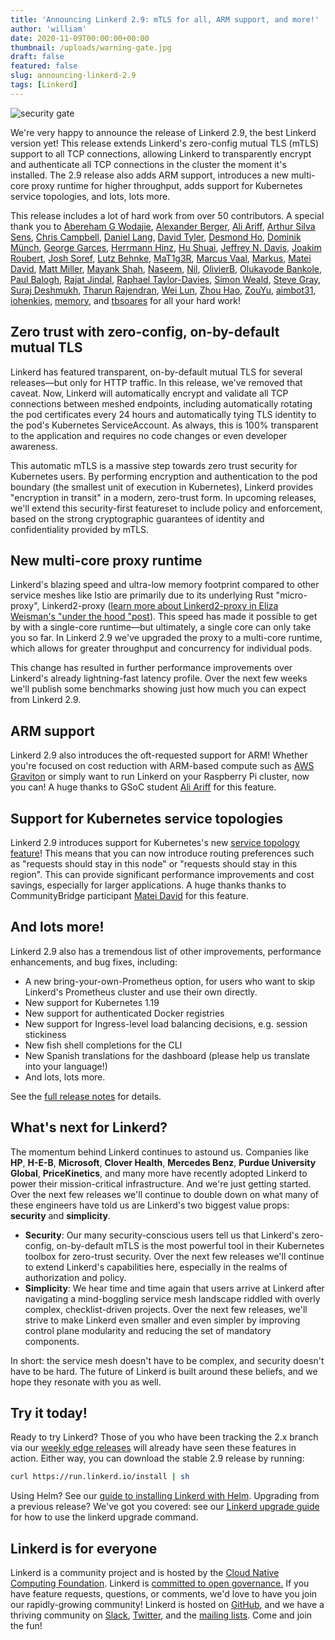 ```yaml
---
title: 'Announcing Linkerd 2.9: mTLS for all, ARM support, and more!'
author: 'william'
date: 2020-11-09T00:00:00+00:00
thumbnail: /uploads/warning-gate.jpg
draft: false
featured: false
slug: announcing-linkerd-2.9
tags: [Linkerd]
---
```


![security gate](/uploads/warning-gate.jpg)

We're very happy to announce the release of Linkerd 2.9, the best Linkerd
version yet! This release extends Linkerd's zero-config mutual TLS (mTLS)
support to all TCP connections, allowing Linkerd to transparently encrypt and
authenticate all TCP connections in the cluster the moment it's installed. The
2.9 release also adds ARM support, introduces a new multi-core proxy runtime for
higher throughput, adds support for Kubernetes service topologies, and lots,
lots more.

This release includes a lot of hard work from over 50 contributors. A special
thank you to [Abereham G Wodajie](https://github.com/Abrishges),
[Alexander Berger](https://github.com/alex-berger),
[Ali Ariff](https://github.com/aliariff),
[Arthur Silva Sens](https://github.com/ArthurSens),
[Chris Campbell](https://github.com/campbel),
[Daniel Lang](https://github.com/mavrick),
[David Tyler](https://github.com/DaveTCode),
[Desmond Ho](https://github.com/DesmondH0),
[Dominik Münch](https://github.com/muenchdo),
[George Garces](https://github.com/jgarces21),
[Herrmann Hinz](https://github.com/HerrmannHinz),
[Hu Shuai](https://github.com/hs0210),
[Jeffrey N. Davis](https://github.com/penland365),
[Joakim Roubert](https://github.com/joakimr-axis),
[Josh Soref](https://github.com/jsoref),
[Lutz Behnke](https://github.com/cypherfox),
[MaT1g3R](https://github.com/MaT1g3R), [Marcus Vaal](https://github.com/mvaal),
[Markus](https://github.com/mbettsteller),
[Matei David](https://github.com/mateiidavid),
[Matt Miller](https://github.com/mmiller1),
[Mayank Shah](https://github.com/mayankshah1607),
[Naseem](https://github.com/naseemkullah), [Nil](https://github.com/c-n-c),
[OlivierB](https://github.com/olivierboudet),
[Olukayode Bankole](https://github.com/rbankole),
[Paul Balogh](https://github.com/javaducky),
[Rajat Jindal](https://github.com/rajatjindal),
[Raphael Taylor-Davies](https://github.com/tustvold),
[Simon Weald](https://github.com/glitchcrab),
[Steve Gray](https://github.com/steve-gray),
[Suraj Deshmukh](https://github.com/surajssd),
[Tharun Rajendran](https://github.com/tharun208),
[Wei Lun](https://github.com/WLun001), [Zhou Hao](https://github.com/zhouhao3),
[ZouYu](https://github.com/Hellcatlk), [aimbot31](https://github.com/aimbot31),
[iohenkies](https://github.com/iohenkies), [memory](https://github.com/memory),
and [tbsoares](https://github.com/tbsoares) for all your hard work!

## Zero trust with zero-config, on-by-default mutual TLS

Linkerd has featured transparent, on-by-default mutual TLS for several
releases—but only for HTTP traffic. In this release, we've removed that caveat.
Now, Linkerd will automatically encrypt and validate all TCP connections between
meshed endpoints, including automatically rotating the pod certificates every 24
hours and automatically tying TLS identity to the pod's Kubernetes
ServiceAccount. As always, this is 100% transparent to the application and
requires no code changes or even developer awareness.

This automatic mTLS is a massive step towards zero trust security for Kubernetes
users. By performing encryption and authentication to the pod boundary (the
smallest unit of execution in Kubernetes), Linkerd provides "encryption in
transit" in a modern, zero-trust form. In upcoming releases, we'll extend this
security-first featureset to include policy and enforcement, based on the strong
cryptographic guarantees of identity and confidentiality provided by mTLS.

## New multi-core proxy runtime

Linkerd's blazing speed and ultra-low memory footprint compared to other service
meshes like Istio are primarily due to its underlying Rust "micro-proxy",
Linkerd2-proxy
([learn more about Linkerd2-proxy in Eliza Weisman's "under the hood "post](https://linkerd.io/2020/07/23/under-the-hood-of-linkerds-state-of-the-art-rust-proxy-linkerd2-proxy/)).
This speed has made it possible to get by with a single-core runtime—but
ultimately, a single core can only take you so far. In Linkerd 2.9 we've
upgraded the proxy to a multi-core runtime, which allows for greater throughput
and concurrency for individual pods.

This change has resulted in further performance improvements over Linkerd's
already lightning-fast latency profile. Over the next few weeks we'll publish
some benchmarks showing just how much you can expect from Linkerd 2.9.

## ARM support

Linkerd 2.9 also introduces the oft-requested support for ARM! Whether you're
focused on cost reduction with ARM-based compute such as
[AWS Graviton](https://aws.amazon.com/ec2/graviton/) or simply want to run
Linkerd on your Raspberry Pi cluster, now you can! A huge thanks to GSoC student
[Ali Ariff](https://github.com/aliariff) for this feature.

## Support for Kubernetes service topologies

Linkerd 2.9 introduces support for Kubernetes's new
[service topology feature](https://kubernetes.io/docs/concepts/services-networking/service-topology/)!
This means that you can now introduce routing preferences such as "requests
should stay in this node" or "requests should stay in this region". This can
provide significant performance improvements and cost savings, especially for
larger applications. A huge thanks thanks to CommunityBridge participant
[Matei David](https://github.com/mateiidavid) for this feature.

## And lots more!

Linkerd 2.9 also has a tremendous list of other improvements, performance
enhancements, and bug fixes, including:

- A new bring-your-own-Prometheus option, for users who want to skip Linkerd's
  Prometheus cluster and use their own directly.
- New support for Kubernetes 1.19
- New support for authenticated Docker registries
- New support for Ingress-level load balancing decisions, e.g. session
  stickiness
- New fish shell completions for the CLI
- New Spanish translations for the dashboard (please help us translate into your
  language!)
- And lots, lots more.

See the
[full release notes](https://github.com/linkerd/linkerd2/releases/tag/stable-2.9.0)
for details.

## What's next for Linkerd?

The momentum behind Linkerd continues to astound us. Companies like **HP**,
**H-E-B**, **Microsoft**, **Clover Health**, **Mercedes Benz**, **Purdue
University Global**, **PriceKinetics**, and many more have recently adopted
Linkerd to power their mission-critical infrastructure. And we're just getting
started. Over the next few releases we'll continue to double down on what many
of these engineers have told us are Linkerd's two biggest value props:
**security** and **simplicity**.

- **Security**: Our many security-conscious users tell us that Linkerd's
  zero-config, on-by-default mTLS is the most powerful tool in their Kubernetes
  toolbox for zero-trust security. Over the next few releases we'll continue to
  extend Linkerd's capabilities here, especially in the realms of authorization
  and policy.
- **Simplicity**: We hear time and time again that users arrive at Linkerd after
  navigating a mind-boggling service mesh landscape riddled with overly complex,
  checklist-driven projects. Over the next few releases, we'll strive to make
  Linkerd even smaller and even simpler by improving control plane modularity
  and reducing the set of mandatory components.

In short: the service mesh doesn't have to be complex, and security doesn't have
to be hard. The future of Linkerd is built around these beliefs, and we hope
they resonate with you as well.

## Try it today!

Ready to try Linkerd? Those of you who have been tracking the 2.x branch via our
[weekly edge releases](https://linkerd.io/2/edge) will already have seen these
features in action. Either way, you can download the stable 2.9 release by
running:

```bash
curl https://run.linkerd.io/install | sh
```

Using Helm? See our
[guide to installing Linkerd with Helm](https://linkerd.io/2/tasks/install-helm/).
Upgrading from a previous release? We've got you covered: see our
[Linkerd upgrade guide](https://linkerd.io/2/tasks/upgrade/) for how to use the
linkerd upgrade command.

## Linkerd is for everyone

Linkerd is a community project and is hosted by the
[Cloud Native Computing Foundation](https://cncf.io/). Linkerd is
[committed to open governance.](https://linkerd.io/2019/10/03/linkerds-commitment-to-open-governance/)
If you have feature requests, questions, or comments, we'd love to have you join
our rapidly-growing community! Linkerd is hosted on
[GitHub](https://github.com/linkerd/), and we have a thriving community on
[Slack](https://slack.linkerd.io/), [Twitter](https://twitter.com/linkerd), and
the [mailing lists](https://linkerd.io/2/get-involved/). Come and join the fun!
